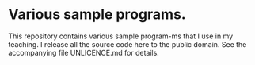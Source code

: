 # Various sample programs.

This repository contains various sample program-ms that I use in my
teaching. I release all the source code here to the public domain.
See the accompanying file UNLICENCE.md for details.
